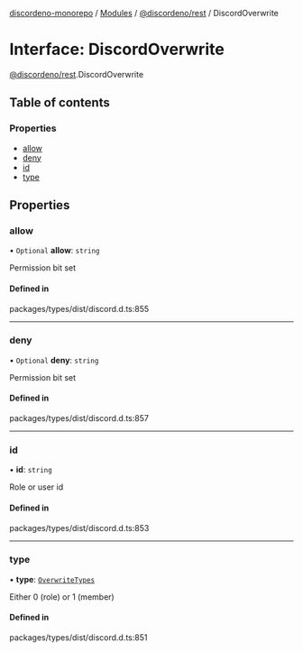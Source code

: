 [discordeno-monorepo](../README.md) / [Modules](../modules.md) / [@discordeno/rest](../modules/discordeno_rest.md) / DiscordOverwrite

# Interface: DiscordOverwrite

[@discordeno/rest](../modules/discordeno_rest.md).DiscordOverwrite

## Table of contents

### Properties

- [allow](discordeno_rest.DiscordOverwrite.md#allow)
- [deny](discordeno_rest.DiscordOverwrite.md#deny)
- [id](discordeno_rest.DiscordOverwrite.md#id)
- [type](discordeno_rest.DiscordOverwrite.md#type)

## Properties

### allow

• `Optional` **allow**: `string`

Permission bit set

#### Defined in

packages/types/dist/discord.d.ts:855

---

### deny

• `Optional` **deny**: `string`

Permission bit set

#### Defined in

packages/types/dist/discord.d.ts:857

---

### id

• **id**: `string`

Role or user id

#### Defined in

packages/types/dist/discord.d.ts:853

---

### type

• **type**: [`OverwriteTypes`](../enums/discordeno_rest.OverwriteTypes.md)

Either 0 (role) or 1 (member)

#### Defined in

packages/types/dist/discord.d.ts:851
